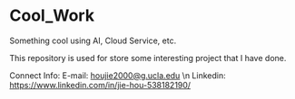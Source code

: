 # Cool_Work
Something cool using AI, Cloud Service, etc.

This repository is used for store some interesting project that I have done.

Connect Info:
E-mail: houjie2000@g.ucla.edu \n
Linkedin: https://www.linkedin.com/in/jie-hou-538182190/
